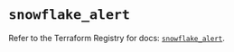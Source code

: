 # `snowflake_alert`

Refer to the Terraform Registry for docs: [`snowflake_alert`](https://registry.terraform.io/providers/snowflake-labs/snowflake/0.97.0/docs/resources/alert).
